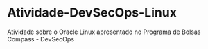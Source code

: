 # Atividade-DevSecOps-Linux
Atividade sobre o Oracle Linux apresentado no Programa de Bolsas Compass - DevSecOps
